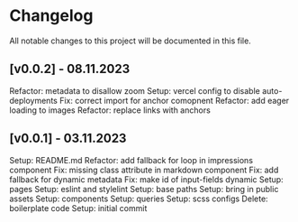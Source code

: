 # Changelog

All notable changes to this project will be documented in this file.

## [v0.0.2] - 08.11.2023
Refactor: metadata to disallow zoom
Setup: vercel config to disable auto-deployments
Fix: correct import for anchor comopnent
Refactor: add eager loading to images
Refactor: replace links with anchors

## [v0.0.1] - 03.11.2023
Setup: README.md
Refactor: add fallback for loop in impressions component
Fix: missing class attribute in markdown component
Fix: add fallback for dynamic metadata
Fix: make id of input-fields dynamic
Setup: pages
Setup: eslint and stylelint
Setup: base paths
Setup: bring in public assets
Setup: components
Setup: queries
Setup: scss configs
Delete: boilerplate code
Setup: initial commit